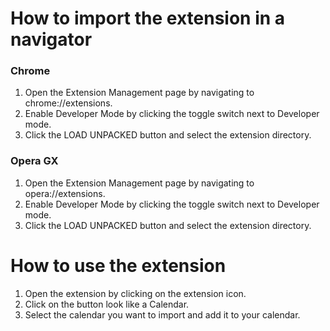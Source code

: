 # How to import the extension in a navigator

### Chrome

1. Open the Extension Management page by navigating to chrome://extensions.
2. Enable Developer Mode by clicking the toggle switch next to Developer mode.
3. Click the LOAD UNPACKED button and select the extension directory.

### Opera GX

1. Open the Extension Management page by navigating to opera://extensions.
2. Enable Developer Mode by clicking the toggle switch next to Developer mode.
3. Click the LOAD UNPACKED button and select the extension directory.

# How to use the extension

1. Open the extension by clicking on the extension icon.
2. Click on the button look like a Calendar.
3. Select the calendar you want to import and add it to your calendar.